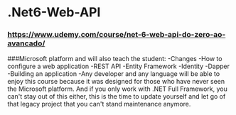 # .Net6-Web-API
### https://www.udemy.com/course/net-6-web-api-do-zero-ao-avancado/
###Microsoft platform and will also teach the student:
-Changes
-How to configure a web application
-REST API
-Entity Framework
-Identity
-Dapper
-Building an application
-Any developer and any language will be able to enjoy this course because it was designed for those who have never seen the Microsoft platform. And if you only work with .NET Full Framework, you can't stay out of this either, this is the time to update yourself and let go of that legacy project that you can't stand maintenance anymore.
